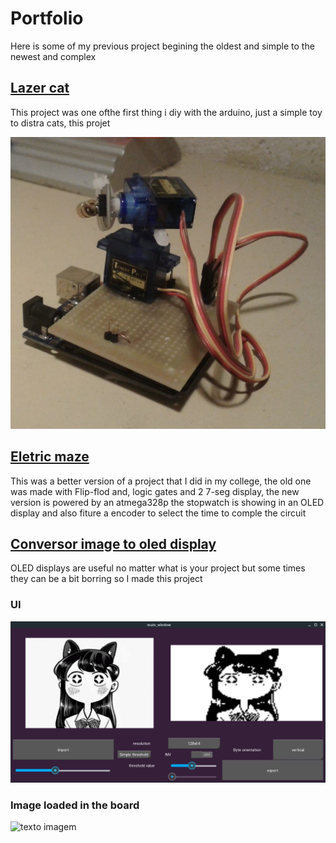# Portfolio

Here is some of my previous project begining the oldest and simple to the newest and complex


##  [Lazer cat](https://github.com/Giovani-Pedroso/laser_cat/) 

 This project was one ofthe first thing i diy with the arduino, just a simple toy to distra cats, this projet 
 
 ![Image](https://github.com/Giovani-Pedroso/laser_cat/blob/main/Images/laser.jpeg)
 

## [Eletric maze](https://github.com/Giovani-Pedroso/electric-labyrinth) 


This was a better version of a project that I did in my college, the old one was made with Flip-flod and, logic gates
and 2 7-seg display, the new version is powered by an atmega328p the stopwatch is showing in an OLED display and also fiture a encoder to select the time to comple the circuit


## [Conversor image to oled display](https://github.com/Giovani-Pedroso/Converter-of-images-and-videos-to-128-x-64-display)
 


OLED displays are useful no matter what is your project but some times they can be a bit borring so I made this project 




### UI 

 ![texto imagem](https://github.com/Giovani-Pedroso/Converter-of-images-and-videos-to-128-x-64-display/blob/main/main_screen%20.png)
 
### Image loaded in the board
 
 ![texto imagem](https://github.com/Giovani-Pedroso/Converter-of-images-and-videos-to-128-x-64-display/blob/main/project%20demo.gif) 

 
 






